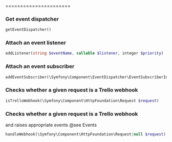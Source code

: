 
======================

### Get event dispatcher
```php
getEventDispatcher()
```

### Attach an event listener
```php
addListener(string $eventName, callable $listener, integer $priority)
```

### Attach an event subscriber
```php
addEventSubscriber(\Symfony\Component\EventDispatcher\EventSubscriberInterface $subscriber)
```

### Checks whether a given request is a Trello webhook
```php
isTrelloWebhook(\Symfony\Component\HttpFoundation\Request $request)
```

### Checks whether a given request is a Trello webhook
and raises appropriate events @see Events
```php
handleWebhook(\Symfony\Component\HttpFoundation\Request|null $request)
```

